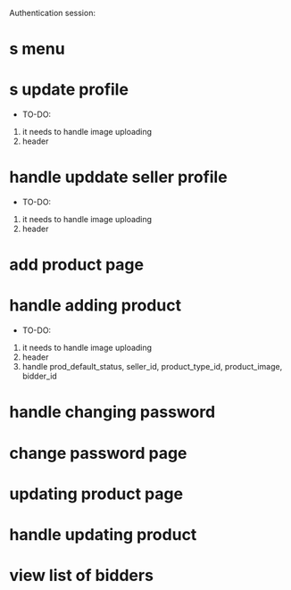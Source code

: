 Authentication session:
# s menu
# s update profile 
- TO-DO: 
1. it needs to handle image uploading
2. header
# handle upddate seller profile
- TO-DO: 
1. it needs to handle image uploading
2. header
# add product page
# handle adding product
- TO-DO: 
1. it needs to handle image uploading
2. header
3. handle prod_default_status, seller_id, product_type_id, product_image, bidder_id
# handle changing password
# change password page
# updating product page
# handle updating product
# view list of bidders 
